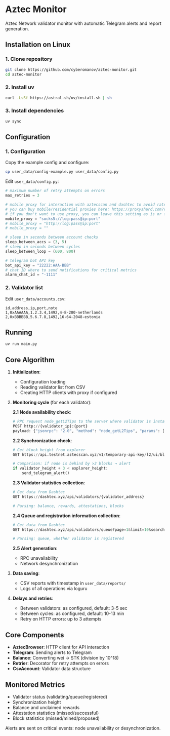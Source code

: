 # Aztec Monitor

Aztec Network validator monitor with automatic Telegram alerts and report generation.

## Installation on Linux

### 1. Clone repository
```bash
git clone https://github.com/cyberomanov/aztec-monitor.git
cd aztec-monitor
```

### 2. Install uv
```bash
curl -LsSf https://astral.sh/uv/install.sh | sh
```

### 3. Install dependencies
```bash
uv sync
```

## Configuration

### 1. Configuration
Copy the example config and configure:
```bash
cp user_data/config-example.py user_data/config.py
```

Edit `user_data/config.py`:
```python
# maximum number of retry attempts on errors
max_retries = 3

# mobile proxy for interaction with aztecscan and dashtec to avoid rate limits
# you can buy mobile/residential proxies here: https://proxyshard.com?ref=cyberomanov
# if you don't want to use proxy, you can leave this setting as is or fill with empty string
mobile_proxy = "socks5://log:pass@ip:port"
# mobile_proxy = "http://log:pass@ip:port"
# mobile_proxy = ""

# sleep in seconds between account checks
sleep_between_accs = (3, 5)
# sleep in seconds between cycles
sleep_between_loop = (600, 800)

# telegram bot API key
bot_api_key = "22222:AAA-BBB"
# chat ID where to send notifications for critical metrics
alarm_chat_id = "-1111"

```

### 2. Validator list
Edit `user_data/accounts.csv`:
```csv
id,address,ip,port,note
1,0xAAAAAA,1.2.3.4,1492,4-8-200-netherlands
2,0xBBBBBB,5.6.7.8,1492,16-64-2048-estonia
```

## Running

```bash
uv run main.py
```

## Core Algorithm

1. **Initialization**:
   - Configuration loading
   - Reading validator list from CSV
   - Creating HTTP clients with proxy if configured

2. **Monitoring cycle** (for each validator):
   
   **2.1 Node availability check**:
   ```python
   # RPC request node_getL2Tips to the server where validator is installed
   POST http://{validator_ip}:{port}
   payload: {"jsonrpc": "2.0", "method": "node_getL2Tips", "params": [], "id": 67}
   ```
   
   **2.2 Synchronization check**:
   ```python
   # Get block height from explorer
   GET https://api.testnet.aztecscan.xyz/v1/temporary-api-key/l2/ui/blocks-for-table
   
   # Comparison: if node is behind by >3 blocks → alert
   if validator_height + 3 < explorer_height:
       send_telegram_alert()
   ```
   
   **2.3 Validator statistics collection**:
   ```python
   # Get data from Dashtec
   GET https://dashtec.xyz/api/validators/{validator_address}
   
   # Parsing: balance, rewards, attestations, blocks
   ```
   **2.4 Queue and registration information collection**:
   ```python
   # Get data from Dashtec
   GET https://dashtec.xyz/api/validators/queue?page=1&limit=10&search={validator_address}
   
   # Parsing: queue, whether validator is registered
   ```
   
   **2.5 Alert generation**:
   - RPC unavailability
   - Network desynchronization

3. **Data saving**:
   - CSV reports with timestamp in `user_data/reports/`
   - Logs of all operations via loguru

4. **Delays and retries**:
   - Between validators: as configured, default: 3-5 sec
   - Between cycles: as configured, default: 10-13 min
   - Retry on HTTP errors: up to 3 attempts

## Core Components

- **AztecBrowser**: HTTP client for API interaction
- **Telegram**: Sending alerts to Telegram
- **Balance**: Converting wei → STK (division by 10^18)
- **Retrier**: Decorator for retry attempts on errors
- **CsvAccount**: Validator data structure

## Monitored Metrics

- Validator status (validating/queue/registered)
- Synchronization height
- Balance and unclaimed rewards
- Attestation statistics (missed/successful)
- Block statistics (missed/mined/proposed)

Alerts are sent on critical events: node unavailability or desynchronization.
